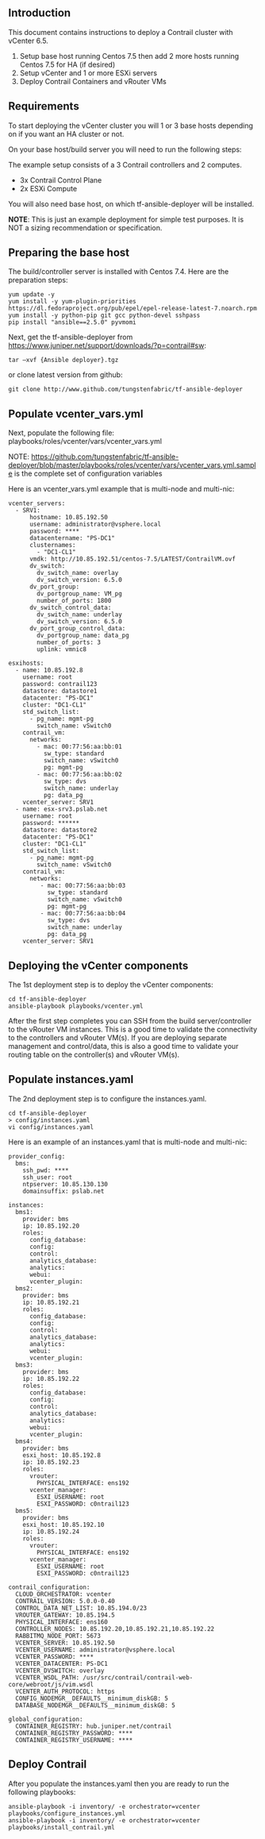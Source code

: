## Introduction

This document contains instructions to deploy a Contrail cluster with vCenter 6.5.

1. Setup base host running Centos 7.5 then add 2 more hosts running Centos 7.5 for HA (if desired)
2. Setup vCenter and 1 or more ESXi servers
3. Deploy Contrail Containers and vRouter VMs


## Requirements

To start deploying the vCenter cluster you will 1 or 3 base hosts depending on if you want an HA cluster or not.

On your base host/build server you will need to run the following steps:

The example setup consists of a 3 Contrail controllers and 2 computes.

- 3x Contrail Control Plane
- 2x ESXi Compute

You will also need base host, on which tf-ansible-deployer will be installed.

**NOTE**: This is just an example deployment for simple test purposes. It is NOT a sizing recommendation or specification.

## Preparing the base host

The build/controller server is installed with Centos 7.4. Here are the preparation steps:

```
yum update -y
yum install -y yum-plugin-priorities https://dl.fedoraproject.org/pub/epel/epel-release-latest-7.noarch.rpm
yum install -y python-pip git gcc python-devel sshpass
pip install "ansible==2.5.0" pyvmomi
```

Next, get the tf-ansible-deployer from https://www.juniper.net/support/downloads/?p=contrail#sw:

```
tar –xvf {Ansible deployer}.tgz
```

or clone latest version from github:

```
git clone http://www.github.com/tungstenfabric/tf-ansible-deployer
```

## Populate vcenter_vars.yml

Next, populate the following file: playbooks/roles/vcenter/vars/vcenter_vars.yml

NOTE: https://github.com/tungstenfabric/tf-ansible-deployer/blob/master/playbooks/roles/vcenter/vars/vcenter_vars.yml.sample is the complete set of configuration variables

Here is an vcenter_vars.yml example that is multi-node and multi-nic:

```
vcenter_servers:
  - SRV1:
      hostname: 10.85.192.50
      username: administrator@vsphere.local
      password: ****
      datacentername: "PS-DC1"
      clusternames:
        - "DC1-CL1"
      vmdk: http://10.85.192.51/centos-7.5/LATEST/ContrailVM.ovf
      dv_switch:
        dv_switch_name: overlay
        dv_switch_version: 6.5.0
      dv_port_group:
        dv_portgroup_name: VM_pg
        number_of_ports: 1800
      dv_switch_control_data:
        dv_switch_name: underlay
        dv_switch_version: 6.5.0
      dv_port_group_control_data:
        dv_portgroup_name: data_pg
        number_of_ports: 3
        uplink: vmnic8

esxihosts:
  - name: 10.85.192.8
    username: root
    password: contrail123
    datastore: datastore1
    datacenter: "PS-DC1"
    cluster: "DC1-CL1"
    std_switch_list:
      - pg_name: mgmt-pg
        switch_name: vSwitch0
    contrail_vm:
      networks:
        - mac: 00:77:56:aa:bb:01
          sw_type: standard
          switch_name: vSwitch0
          pg: mgmt-pg
        - mac: 00:77:56:aa:bb:02
          sw_type: dvs
          switch_name: underlay
          pg: data_pg
    vcenter_server: SRV1
  - name: esx-srv3.pslab.net
    username: root
    password: ******
    datastore: datastore2
    datacenter: "PS-DC1"
    cluster: "DC1-CL1"
    std_switch_list:
      - pg_name: mgmt-pg
        switch_name: vSwitch0
    contrail_vm:
      networks:
         - mac: 00:77:56:aa:bb:03
           sw_type: standard
           switch_name: vSwitch0
           pg: mgmt-pg
         - mac: 00:77:56:aa:bb:04
           sw_type: dvs
           switch_name: underlay
           pg: data_pg
    vcenter_server: SRV1
```

## Deploying the vCenter components

The 1st deployment step is to deploy the vCenter components:

```
cd tf-ansible-deployer
ansible-playbook playbooks/vcenter.yml

```

After the first step completes you can SSH from the build server/controller to the vRouter VM instances.
This is a good time to validate the connectivity to the controllers and vRouter VM(s). If you are deploying separate 
management and control/data, this is also a good time to validate your routing table on the controller(s) and vRouter VM(s).

## Populate instances.yaml

The 2nd deployment step is to configure the instances.yaml. 

```
cd tf-ansible-deployer
> config/instances.yaml
vi config/instances.yaml

```

Here is an example of an instances.yaml that is multi-node and multi-nic:

```
provider_config:
  bms:
    ssh_pwd: ****
    ssh_user: root
    ntpserver: 10.85.130.130
    domainsuffix: pslab.net 

instances:
  bms1:
    provider: bms
    ip: 10.85.192.20
    roles:
      config_database:
      config:
      control:
      analytics_database:
      analytics:
      webui:
      vcenter_plugin:
  bms2:
    provider: bms
    ip: 10.85.192.21
    roles:
      config_database:
      config:
      control:
      analytics_database:
      analytics:
      webui:
      vcenter_plugin:
  bms3:
    provider: bms
    ip: 10.85.192.22
    roles:
      config_database:
      config:
      control:
      analytics_database:
      analytics:
      webui:
      vcenter_plugin:
  bms4:
    provider: bms
    esxi_host: 10.85.192.8
    ip: 10.85.192.23
    roles:
      vrouter:
        PHYSICAL_INTERFACE: ens192
      vcenter_manager:
        ESXI_USERNAME: root
        ESXI_PASSWORD: c0ntrail123
  bms5:
    provider: bms
    esxi_host: 10.85.192.10
    ip: 10.85.192.24
    roles:
      vrouter:
        PHYSICAL_INTERFACE: ens192
      vcenter_manager:
        ESXI_USERNAME: root
        ESXI_PASSWORD: c0ntrail123

contrail_configuration:
  CLOUD_ORCHESTRATOR: vcenter
  CONTRAIL_VERSION: 5.0.0-0.40
  CONTROL_DATA_NET_LIST: 10.85.194.0/23
  VROUTER_GATEWAY: 10.85.194.5
  PHYSICAL_INTERFACE: ens160
  CONTROLLER_NODES: 10.85.192.20,10.85.192.21,10.85.192.22
  RABBITMQ_NODE_PORT: 5673
  VCENTER_SERVER: 10.85.192.50
  VCENTER_USERNAME: administrator@vsphere.local
  VCENTER_PASSWORD: ****
  VCENTER_DATACENTER: PS-DC1
  VCENTER_DVSWITCH: overlay
  VCENTER_WSDL_PATH: /usr/src/contrail/contrail-web-core/webroot/js/vim.wsdl
  VCENTER_AUTH_PROTOCOL: https
  CONFIG_NODEMGR__DEFAULTS__minimum_diskGB: 5
  DATABASE_NODEMGR__DEFAULTS__minimum_diskGB: 5

global_configuration:
  CONTAINER_REGISTRY: hub.juniper.net/contrail
  CONTAINER_REGISTRY_PASSWORD: ****
  CONTAINER_REGISTRY_USERNAME: ****
```
## Deploy Contrail

After you populate the instances.yaml then you are ready to run the following playbooks:

```
ansible-playbook -i inventory/ -e orchestrator=vcenter playbooks/configure_instances.yml
ansible-playbook -i inventory/ -e orchestrator=vcenter playbooks/install_contrail.yml

```

